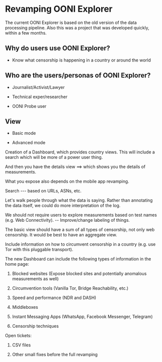 # Revamping OONI Explorer

The current OONI Explorer is based on the old version of the data processing pipeline. Also this was a project that was developed quickly, within a few months.

## Why do users use OONI Explorer?

* Know what censorship is happening in a country or around the world

## Who are the users/personas of OONI Explorer?

* Journalist/Activist/Lawyer

* Technical exper/researcher

* OONI Probe user

## View

* Basic mode

* Advanced mode

Creation of a Dashboard, which provides country views. This will include a search which will be more of a power user thing.

And then you have the details view ==> which shows you the details of measurements.

What you expose also depends on the mobile app revamping.

Search --- based on URLs, ASNs, etc.

Let's walk people through what the data is saying. Rather than annotating the data itself, we could do more interpretation of the log. 

We should not require users to explore measurements based on test names (e.g. Web Connectivity). -- Improve/change labeling of things.

The basic view should have a sum of all types of censorship, not only web censorship. It would be best to have an aggregate view.

Include information on how to circumvent censorship in a country (e.g. use Tor with this pluggable transport).

The new Dashboard can include the following types of information in the home page:

1. Blocked websites (Expose blocked sites and potentially anomalous measurements as well)

2. Circumvention tools (Vanilla Tor, Bridge Reachability, etc.)

3. Speed and performance (NDR and DASH)

4. Middleboxes

5. Instant Messaging Apps (WhatsApp, Facebook Messenger, Telegram)

6. Censorship techniques



Open tickets:

1. CSV files

2. Other small fixes before the full revamping 

